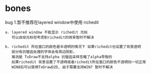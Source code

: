 # bones


bug
1.暂不推荐在layered window中使用 richedit

	a. layered window 不能显示 richedit 光标 
       可以自绘光标但考虑到richedit的效率暂时不解决	

	b. richedit 所在窗口的颜色是半透明的情况下 如果richedit也设置了背景透明
	   部分有抗锯齿处理的字体会有周边阴影，
	   推测是 TxDraw不支持alpha 抗锯齿采样忽略了alpha导致的
       如果richedit 背景设置了不透明或者richedit所在窗口的颜色不透明则一切正常
       WIN8后可以使用TxDrawD2D, 由于需要支持WIN7 暂时不解决	   

